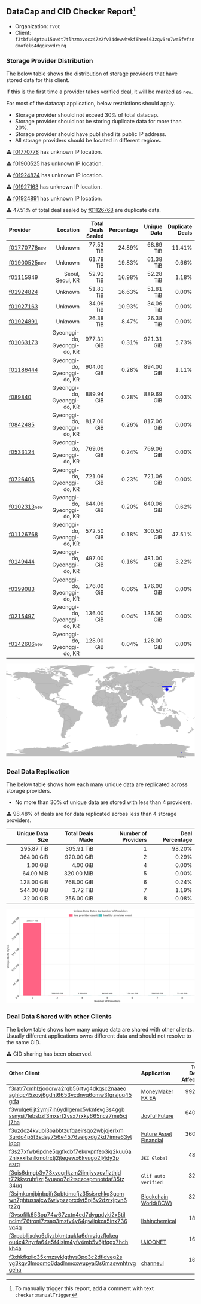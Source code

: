 ## DataCap and CID Checker Report[^1]
 - Organization: `TVCC`
 - Client: `f3tbfu6dptaui5uwdt7tlhzmovocz47z2fv34dewwhvkf6heel63zqv6ro7we5fvfzndmofel64dggk5vdr5rq`
### Storage Provider Distribution
The below table shows the distribution of storage providers that have stored data for this client.

If this is the first time a provider takes verified deal, it will be marked as `new`.

For most of the datacap application, below restrictions should apply.
 - Storage provider should not exceed 30% of total datacap.
 - Storage provider should not be storing duplicate data for more than 20%.
 - Storage provider should have published its public IP address.
 - All storage providers should be located in different regions.

⚠️ [f01770778](https://filfox.info/en/address/f01770778) has unknown IP location.

⚠️ [f01900525](https://filfox.info/en/address/f01900525) has unknown IP location.

⚠️ [f01924824](https://filfox.info/en/address/f01924824) has unknown IP location.

⚠️ [f01927163](https://filfox.info/en/address/f01927163) has unknown IP location.

⚠️ [f01924891](https://filfox.info/en/address/f01924891) has unknown IP location.

⚠️ 47.51% of total deal sealed by [f01126768](https://filfox.info/en/address/f01126768) are duplicate data.

| Provider                                                    |                     Location | Total Deals Sealed | Percentage | Unique Data | Duplicate Deals |
| :---------------------------------------------------------- | ---------------------------: | -----------------: | ---------: | ----------: | --------------: |
| [f01770778](https://filfox.info/en/address/f01770778)`new`  |                      Unknown |          77.53 TiB |     24.89% |   68.69 TiB |          11.41% |
| [f01900525](https://filfox.info/en/address/f01900525)`new`  |                      Unknown |          61.78 TiB |     19.83% |   61.38 TiB |           0.66% |
| [f01115949](https://filfox.info/en/address/f01115949)       |             Seoul, Seoul, KR |          52.91 TiB |     16.98% |   52.28 TiB |           1.18% |
| [f01924824](https://filfox.info/en/address/f01924824)       |                      Unknown |          51.81 TiB |     16.63% |   51.81 TiB |           0.00% |
| [f01927163](https://filfox.info/en/address/f01927163)       |                      Unknown |          34.06 TiB |     10.93% |   34.06 TiB |           0.00% |
| [f01924891](https://filfox.info/en/address/f01924891)       |                      Unknown |          26.38 TiB |      8.47% |   26.38 TiB |           0.00% |
| [f01063173](https://filfox.info/en/address/f01063173)       | Gyeonggi-do, Gyeonggi-do, KR |         977.31 GiB |      0.31% |  921.31 GiB |           5.73% |
| [f01186444](https://filfox.info/en/address/f01186444)       | Gyeonggi-do, Gyeonggi-do, KR |         904.00 GiB |      0.28% |  894.00 GiB |           1.11% |
| [f089840](https://filfox.info/en/address/f089840)           | Gyeonggi-do, Gyeonggi-do, KR |         889.94 GiB |      0.28% |  889.69 GiB |           0.03% |
| [f0842485](https://filfox.info/en/address/f0842485)         | Gyeonggi-do, Gyeonggi-do, KR |         817.06 GiB |      0.26% |  817.06 GiB |           0.00% |
| [f0533124](https://filfox.info/en/address/f0533124)         | Gyeonggi-do, Gyeonggi-do, KR |         769.06 GiB |      0.24% |  769.06 GiB |           0.00% |
| [f0726405](https://filfox.info/en/address/f0726405)         | Gyeonggi-do, Gyeonggi-do, KR |         721.06 GiB |      0.23% |  721.06 GiB |           0.00% |
| [f0102313](https://filfox.info/en/address/f0102313)`new`    | Gyeonggi-do, Gyeonggi-do, KR |         644.06 GiB |      0.20% |  640.06 GiB |           0.62% |
| [f01126768](https://filfox.info/en/address/f01126768)       | Gyeonggi-do, Gyeonggi-do, KR |         572.50 GiB |      0.18% |  300.50 GiB |          47.51% |
| [f0149444](https://filfox.info/en/address/f0149444)         | Gyeonggi-do, Gyeonggi-do, KR |         497.00 GiB |      0.16% |  481.00 GiB |           3.22% |
| [f0399083](https://filfox.info/en/address/f0399083)         | Gyeonggi-do, Gyeonggi-do, KR |         176.00 GiB |      0.06% |  176.00 GiB |           0.00% |
| [f0215497](https://filfox.info/en/address/f0215497)         | Gyeonggi-do, Gyeonggi-do, KR |         136.00 GiB |      0.04% |  136.00 GiB |           0.00% |
| [f0142606](https://filfox.info/en/address/f0142606)`new`    | Gyeonggi-do, Gyeonggi-do, KR |         128.00 GiB |      0.04% |  128.00 GiB |           0.00% |

![Provider Distribution](https://raw.githubusercontent.com/data-preservation-programs/filplus-checker-assets/main/filecoin-project/filecoin-plus-large-datasets/issues/117/1671092597179.png)
### Deal Data Replication
The below table shows how each many unique data are replicated across storage providers.
- No more than 30% of unique data are stored with less than 4 providers.

⚠️ 98.48% of deals are for data replicated across less than 4 storage providers.

| Unique Data Size | Total Deals Made | Number of Providers | Deal Percentage |
| ---------------: | ---------------: | ------------------: | --------------: |
|       295.87 TiB |       305.91 TiB |                   1 |          98.20% |
|       364.00 GiB |       920.00 GiB |                   2 |           0.29% |
|         1.00 GiB |         4.00 GiB |                   4 |           0.00% |
|        64.00 MiB |       320.00 MiB |                   5 |           0.00% |
|       128.00 GiB |       768.00 GiB |                   6 |           0.24% |
|       544.00 GiB |         3.72 TiB |                   7 |           1.19% |
|        32.00 GiB |       256.00 GiB |                   8 |           0.08% |

![Replication Distribution](https://raw.githubusercontent.com/data-preservation-programs/filplus-checker-assets/main/filecoin-project/filecoin-plus-large-datasets/issues/117/1671092599897.png)
### Deal Data Shared with other Clients
The below table shows how many unique data are shared with other clients.
Usually different applications owns different data and should not resolve to the same CID.

⚠️ CID sharing has been observed.

| Other Client                                                                                                                                                                                                              | Application                                                                                              | Total Deals Affected | Unique CIDs |          Verifier |
| :------------------------------------------------------------------------------------------------------------------------------------------------------------------------------------------------------------------------ | :------------------------------------------------------------------------------------------------------- | -------------------: | ----------: | ----------------: |
| [f3ratr7cmhlzjodcrwa2rqb56rtvg4dkqsc2naaeo<br/>aghlqc45zoyj6gdht6653vcdnvq6omw3fgrajuq45<br/>grfa](https://filfox.info/en/address/f3ratr7cmhlzjodcrwa2rqb56rtvg4dkqsc2naaeoaghlqc45zoyj6gdht6653vcdnvq6omw3fgrajuq45grfa) | [MoneyMaker FX EA](https://github.com/filecoin-project/filecoin-plus-client-onboarding/issues/2502)      |           992.00 GiB |           6 |           Unknown |
| [f3wulqe6ljt2ymj7ih6ydllgemx5vknfevg3s4ggb<br/>ssnysi7lebsbzf3mxsrt2vsx7rxky665ncz7me5cj<br/>j7ha](https://filfox.info/en/address/f3wulqe6ljt2ymj7ih6ydllgemx5vknfevg3s4ggbssnysi7lebsbzf3mxsrt2vsx7rxky665ncz7me5cjj7ha) | [Joyful Future](https://github.com/filecoin-project/filecoin-plus-client-onboarding/issues/1233)         |           640.00 GiB |          19 |  Masaaki Nawatani |
| [f3uzdoz4kvubl3oabbtzufqaeirsqo2wbjqjerlxm<br/>3urdo4p5t3sdey756e4576veigxdg2kd7imre63yt<br/>iqbq](https://filfox.info/en/address/f3uzdoz4kvubl3oabbtzufqaeirsqo2wbjqjerlxm3urdo4p5t3sdey756e4576veigxdg2kd7imre63ytiqbq) | [Future Asset Financial](https://github.com/filecoin-project/filecoin-plus-client-onboarding/issues/705) |           360.00 GiB |          16 |             stone |
| [f3s27xfwb6pdne5qgfkdbf7ekuvpnfeo3iq2kuu6a<br/>2nixxxitsnlkmotrxtj2jtegewx6kvugo2lj4dy3p<br/>esrq](https://filfox.info/en/address/f3s27xfwb6pdne5qgfkdbf7ekuvpnfeo3iq2kuu6a2nixxxitsnlkmotrxtj2jtegewx6kvugo2lj4dy3pesrq) | `JKC Global`                                                                                             |            48.00 GiB |           2 |        Performive |
| [f3qis6dmgb3y73xycgrlkzm2iimjivyxovfizthjd<br/>t72kkvzuhfjzrj5yuaoo7d2tsczospmnotdaf35tz<br/>34uq](https://filfox.info/en/address/f3qis6dmgb3y73xycgrlkzm2iimjivyxovfizthjdt72kkvzuhfjzrj5yuaoo7d2tsczospmnotdaf35tz34uq) | `Glif auto verified`                                                                                     |            32.00 GiB |           1 | Jonathan Schwartz |
| [f3simkqmjbjnbpifr3pbtdmcfjz35sisrehkq3gcm<br/>wn7ghtussajcw6wiypzzprxdvt5pj6y2dzrxjpvn6<br/>tz2q](https://filfox.info/en/address/f3simkqmjbjnbpifr3pbtdmcfjz35sisrehkq3gcmwn7ghtussajcw6wiypzzprxdvt5pj6y2dzrxjpvn6tz2q) | [Blockchain World\(BCW\)](https://github.com/filecoin-project/filecoin-plus-large-datasets/issues/166)   |            32.00 GiB |           1 |   LDN v3 multisig |
| [f3vsofilk653op74w67zxtn4ed7dygpdyki2x5til<br/>nclmf76troni7zsag3msfv4y64qwijpkca5inx736<br/>vq4q](https://filfox.info/en/address/f3vsofilk653op74w67zxtn4ed7dygpdyki2x5tilnclmf76troni7zsag3msfv4y64qwijpkca5inx736vq4q) | [Ilshinchemical](https://github.com/filecoin-project/filecoin-plus-client-onboarding/issues/816)         |            18.00 GiB |           7 |        Steve Song |
| [f3rpablljxoko6djyzbkmtqukfa6dnrzjuzflokeu<br/>ou4x42nyrfa64e5f4isjm4yfv4mb5v6jtfqgx7hch<br/>kh4a](https://filfox.info/en/address/f3rpablljxoko6djyzbkmtqukfa6dnrzjuzflokeuou4x42nyrfa64e5f4isjm4yfv4mb5v6jtfqgx7hchkh4a) | [UJOONET](https://github.com/filecoin-project/filecoin-plus-client-onboarding/issues/868)                |            16.25 GiB |           2 |      Dr. Ann Shin |
| [f3xhkfkpiic35xrnzsyklgthys3po3c2dfidveg2s<br/>yg3kqv3lmoqmo6dadlnmoxwupyal3s6maswnhtrvg<br/>geha](https://filfox.info/en/address/f3xhkfkpiic35xrnzsyklgthys3po3c2dfidveg2syg3kqv3lmoqmo6dadlnmoxwupyal3s6maswnhtrvggeha) | [channeul](https://github.com/filecoin-project/filecoin-plus-client-onboarding/issues/655)               |            16.00 GiB |           2 |     Danny O'Brien |

[^1]: To manually trigger this report, add a comment with text `checker:manualTrigger`
